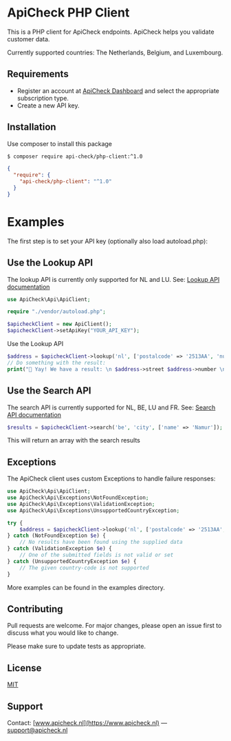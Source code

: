 # ApiCheck PHP Client

This is a PHP client for ApiCheck endpoints.
ApiCheck helps you validate customer data.

Currently supported countries: The Netherlands, Belgium, and Luxembourg.

## Requirements ##
- Register an account at [ApiCheck Dashboard](https://app.apicheck.nl/authentication/register) and select the appropriate subscription type.
- Create a new API key.

## Installation

Use composer to install this package

```bash
$ composer require api-check/php-client:^1.0
```

```json
{
  "require": {
    "api-check/php-client": "^1.0"
  }
}
```

# Examples
The first step is to set your API key (optionally also load autoload.php):

## Use the Lookup API
The lookup API is currently only supported for NL and LU. See:
[Lookup API documentation](https://apicheck.nl/documentation/lookup-api/)
```php
use ApiCheck\Api\ApiClient;

require "./vendor/autoload.php";

$apicheckClient = new ApiClient();
$apicheckClient->setApiKey("YOUR_API_KEY");
```

Use the Lookup API
```php
$address = $apicheckClient->lookup('nl', ['postalcode' => '2513AA', 'number' => 1]);
// Do something with the result:
print("🥳 Yay! We have a result: \n $address->street $address->number \n $address->postalcode $address->city \n {$address->Country->name}");
```
## Use the Search API
The search API is currently supported for NL, BE, LU and FR. See:
[Search API documentation](https://apicheck.nl/documentation/normalised-search-api/)
```php
$results = $apicheckClient->search('be', 'city', ['name' => 'Namur']);
```
This will return an array with the search results



## Exceptions
The ApiCheck client uses custom Exceptions to handle failure responses:
```php
use ApiCheck\Api\ApiClient;
use ApiCheck\Api\Exceptions\NotFoundException;
use ApiCheck\Api\Exceptions\ValidationException;
use ApiCheck\Api\Exceptions\UnsupportedCountryException;

try {
    $address = $apicheckClient->lookup('nl', ['postalcode' => '2513AA', 'number' => 1]);
} catch (NotFoundException $e) {
    // No results have been found using the supplied data
} catch (ValidationException $e) {
    // One of the submitted fields is not valid or set
} catch (UnsupportedCountryException $e) {
    // The given country-code is not supported
}
```
More examples can be found in the examples directory.

## Contributing
Pull requests are welcome. For major changes, please open an issue first to discuss what you would like to change.

Please make sure to update tests as appropriate.

## License
[MIT](https://choosealicense.com/licenses/mit/)

## Support
Contact: [www.apicheck.nl](https://www.apicheck.nl) — support@apicheck.nl